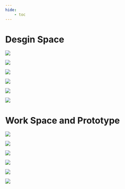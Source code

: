 ```yaml
---
hide:
    - toc
---
```


# Desgin Space

![](../images/miro-ds-all-251021.png)

![](../images/miro-ds-interest-251021.png)

![](../images/miro-ds-areas-251021.png)

![](../images/miro-ds-triggers-251021.png)

![](../images/miro-ds-method-251021.png)

![](../images/miro-ds-ms-251021.png)


# Work Space and Prototype

![](../images/RtD_Workspace2.jpg)

![](../images/RtD_Workspace3.jpg)

![](../images/RtD_Workspace4.jpg)

![](../images/RtD_Workspace5.jpg)

![](../images/RtD_Workspace6.jpg)

![](../images/RtD_Workspace8.jpg)
